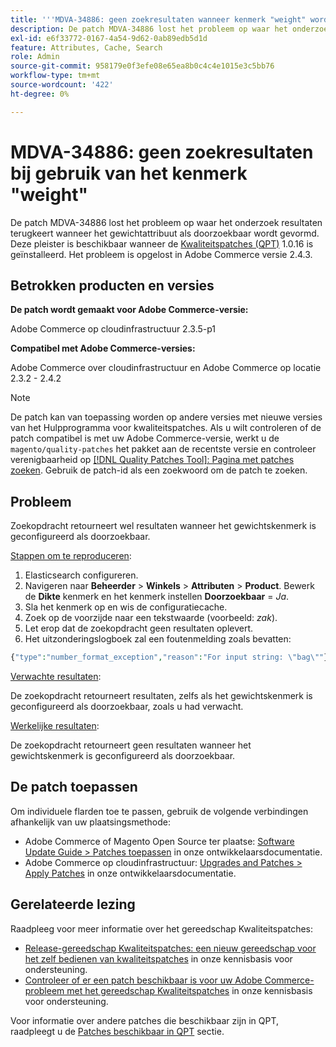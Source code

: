 ```yaml
---
title: '''MDVA-34886: geen zoekresultaten wanneer kenmerk "weight" wordt gebruikt.'
description: De patch MDVA-34886 lost het probleem op waar het onderzoek resultaten terugkeert wanneer het gewichtattribuut als doorzoekbaar wordt gevormd. Deze patch is beschikbaar wanneer [Quality Patches Tool (QPT)] (/help/announcements/adobe-commerce-announcements/magento-quality-patches-released-new-tool-to-self-serve-quality-patches.md) 1.0.16 is geïnstalleerd. Het probleem is opgelost in Adobe Commerce versie 2.4.3.
exl-id: e6f33772-0167-4a54-9d62-0ab89edb5d1d
feature: Attributes, Cache, Search
role: Admin
source-git-commit: 958179e0f3efe08e65ea8b0c4c4e1015e3c5bb76
workflow-type: tm+mt
source-wordcount: '422'
ht-degree: 0%

---
```


# MDVA-34886: geen zoekresultaten bij gebruik van het kenmerk &quot;weight&quot;

De patch MDVA-34886 lost het probleem op waar het onderzoek resultaten terugkeert wanneer het gewichtattribuut als doorzoekbaar wordt gevormd. Deze pleister is beschikbaar wanneer de [Kwaliteitspatches (QPT)](/help/announcements/adobe-commerce-announcements/magento-quality-patches-released-new-tool-to-self-serve-quality-patches.md) 1.0.16 is geïnstalleerd. Het probleem is opgelost in Adobe Commerce versie 2.4.3.

## Betrokken producten en versies

**De patch wordt gemaakt voor Adobe Commerce-versie:**

Adobe Commerce op cloudinfrastructuur 2.3.5-p1

**Compatibel met Adobe Commerce-versies:**

Adobe Commerce over cloudinfrastructuur en Adobe Commerce op locatie 2.3.2 - 2.4.2

>[!NOTE]
>
>De patch kan van toepassing worden op andere versies met nieuwe versies van het Hulpprogramma voor kwaliteitspatches. Als u wilt controleren of de patch compatibel is met uw Adobe Commerce-versie, werkt u de `magento/quality-patches` het pakket aan de recentste versie en controleer verenigbaarheid op [[!DNL Quality Patches Tool]: Pagina met patches zoeken](https://devdocs.magento.com/quality-patches/tool.html#patch-grid). Gebruik de patch-id als een zoekwoord om de patch te zoeken.

## Probleem

Zoekopdracht retourneert wel resultaten wanneer het gewichtskenmerk is geconfigureerd als doorzoekbaar.

<u>Stappen om te reproduceren</u>:

1. Elasticsearch configureren.
1. Navigeren naar **Beheerder** > **Winkels** > **Attributen** > **Product**. Bewerk de **Dikte** kenmerk en het kenmerk instellen **Doorzoekbaar** = *Ja*.
1. Sla het kenmerk op en wis de configuratiecache.
1. Zoek op de voorzijde naar een tekstwaarde (voorbeeld: *zak*).
1. Let erop dat de zoekopdracht geen resultaten oplevert.
1. Het uitzonderingslogboek zal een foutenmelding zoals bevatten:

```php
{"type":"number_format_exception","reason":"For input string: \"bag\""}
```

<u>Verwachte resultaten</u>:

De zoekopdracht retourneert resultaten, zelfs als het gewichtskenmerk is geconfigureerd als doorzoekbaar, zoals u had verwacht.

<u>Werkelijke resultaten</u>:

De zoekopdracht retourneert geen resultaten wanneer het gewichtskenmerk is geconfigureerd als doorzoekbaar.

## De patch toepassen

Om individuele flarden toe te passen, gebruik de volgende verbindingen afhankelijk van uw plaatsingsmethode:

* Adobe Commerce of Magento Open Source ter plaatse: [Software Update Guide > Patches toepassen](https://devdocs.magento.com/guides/v2.4/comp-mgr/patching/mqp.html) in onze ontwikkelaarsdocumentatie.
* Adobe Commerce op cloudinfrastructuur: [Upgrades and Patches > Apply Patches](https://devdocs.magento.com/cloud/project/project-patch.html) in onze ontwikkelaarsdocumentatie.

## Gerelateerde lezing

Raadpleeg voor meer informatie over het gereedschap Kwaliteitspatches:

* [Release-gereedschap Kwaliteitspatches: een nieuw gereedschap voor het zelf bedienen van kwaliteitspatches](/help/announcements/adobe-commerce-announcements/magento-quality-patches-released-new-tool-to-self-serve-quality-patches.md) in onze kennisbasis voor ondersteuning.
* [Controleer of er een patch beschikbaar is voor uw Adobe Commerce-probleem met het gereedschap Kwaliteitspatches](/help/support-tools/patches-available-in-qpt-tool/check-patch-for-magento-issue-with-magento-quality-patches.md) in onze kennisbasis voor ondersteuning.

Voor informatie over andere patches die beschikbaar zijn in QPT, raadpleegt u de [Patches beschikbaar in QPT](https://support.magento.com/hc/en-us/sections/360010506631-Patches-available-in-QPT-tool-) sectie.
